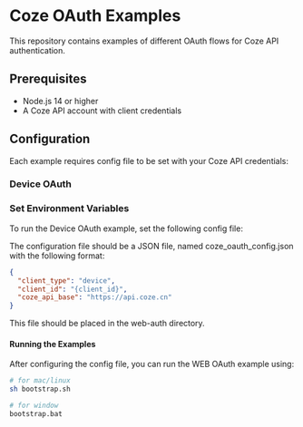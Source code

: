 # Coze OAuth Examples

This repository contains examples of different OAuth flows for Coze API authentication.

## Prerequisites

- Node.js 14 or higher
- A Coze API account with client credentials

## Configuration

Each example requires config file to be set with your Coze API credentials:

### Device OAuth

### Set Environment Variables

To run the Device OAuth example, set the following config file:

The configuration file should be a JSON file, named coze_oauth_config.json with the following format:

```json
{
  "client_type": "device",
  "client_id": "{client_id}",
  "coze_api_base": "https://api.coze.cn"
}
```

This file should be placed in the web-auth directory.

#### Running the Examples

After configuring the config file, you can run the WEB OAuth example using:

```bash
# for mac/linux
sh bootstrap.sh

# for window
bootstrap.bat
```
